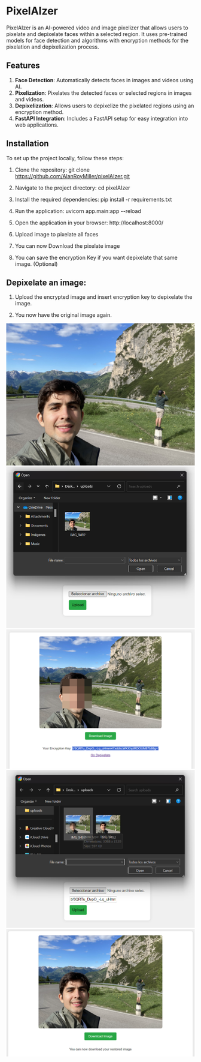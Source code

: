 # PixelAIzer

PixelAIzer is an AI-powered video and image pixelizer that allows users to pixelate and depixelate faces within a selected region. It uses pre-trained models for face detection and algorithms with encryption methods for the pixelation and depixelization process.

## Features

1. **Face Detection**: Automatically detects faces in images and videos using AI.
2. **Pixelization**: Pixelates the detected faces or selected regions in images and videos.
3. **Depixelization**: Allows users to depixelize the pixelated regions using an encryption method.
4. **FastAPI Integration**: Includes a FastAPI setup for easy integration into web applications.

## Installation

To set up the project locally, follow these steps:

1. Clone the repository:
git clone https://github.com/AlanRoyMiller/pixelAIzer.git

2. Navigate to the project directory:
cd pixelAIzer

3. Install the required dependencies:
pip install -r requirements.txt

4. Run the application:
uvicorn app.main:app --reload

5. Open the application in your browser:
http://localhost:8000/

6. Upload image to pixelate all faces

7. You can now Download the pixelate image 

8. You can save the encryption Key if you want depixelate that same image. (Optional)

## Depixelate an image:

1. Upload the encrypted image and insert encryption key to depixelate the image.

2. You now have the original image again.


![Alt Text](Original_image.JPG)
![Alt Text](upload_original.png)
![Alt Text](download_pixelated.png)
![Alt Text](upload_pixelated.png)
![Alt Text](download_restored.png)
